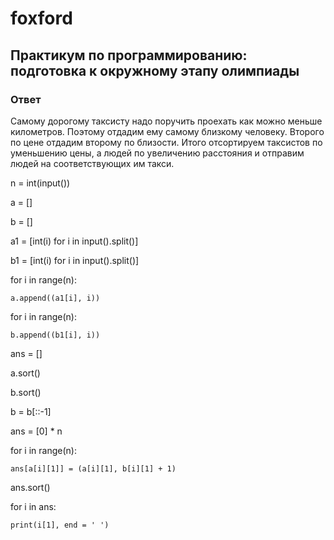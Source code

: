 # foxford
## Практикум по программированию: подготовка к окружному этапу олимпиады ##
### Ответ ###
Самому дорогому таксисту надо поручить проехать как можно меньше километров. Поэтому отдадим ему самому близкому человеку. Второго по цене отдадим второму по близости. Итого отсортируем таксистов по уменьшению цены, а людей по увеличению расстояния и отправим людей на соответствующих им такси.

 

n = int(input())

a = []

b = []

a1 = [int(i) for i in input().split()]

b1 = [int(i) for i in input().split()]

for i in range(n):

    a.append((a1[i], i))

for i in range(n):

    b.append((b1[i], i))

ans = []

a.sort()

b.sort()

b = b[::-1]

ans = [0] * n

for i in range(n):

    ans[a[i][1]] = (a[i][1], b[i][1] + 1)

ans.sort()

for i in ans:

    print(i[1], end = ' ')